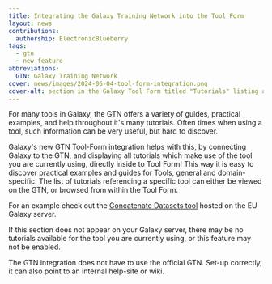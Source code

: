 ```yaml
---
title: Integrating the Galaxy Training Network into the Tool Form
layout: news
contributions:
  authorship: ElectronicBlueberry
tags:
  - gtn
  - new feature
abbreviations:
  GTN: Galaxy Training Network
cover: news/images/2024-06-04-tool-form-integration.png
cover-alt: section in the Galaxy Tool Form titled "Tutorials" listing all 13 GTN tutorials which use the cat tool
---
```


For many tools in Galaxy, the GTN offers a variety of guides, practical examples, and help throughout it's many tutorials.
Often times when using a tool, such information can be very useful, but hard to discover.

Galaxy's new GTN Tool-Form integration helps with this, by connecting Galaxy to the GTN, and displaying all tutorials which make use of the tool you are currently using, directly inside to Tool Form!
This way it is easy to discover practical examples and guides for Tools, general and domain-specific.
The list of tutorials referencing a specific tool can either be viewed on the GTN, or browsed from within the Tool Form.

For an example check out the [Concatenate Datasets tool](https://usegalaxy.eu/?tool_id=cat1) hosted on the EU Galaxy server.

If this section does not appear on your Galaxy server, there may be no tutorials available for the tool you are currently using, or this feature may not be enabled.

The GTN integration does not have to use the official GTN.
Set-up correctly, it can also point to an internal help-site or wiki.